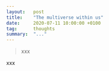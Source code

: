 ```yaml
---
layout:   post
title:    "The multiverse within us"
date:     2020-07-11 10:00:00 +0100
tag:      thoughts
summary:  "..."
---
```


> xxx

<!--more-->

xxx